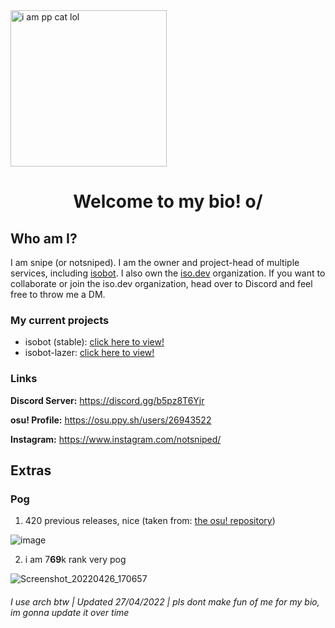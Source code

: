 <img title='i am pp cat lol' align='center' width='250' src='https://i.redd.it/4fpguhk9vdi51.png'>

<h1 align='center'>Welcome to my bio! o/</h1>

## Who am I?
I am snipe (or notsniped). I am the owner and project-head of multiple services, including [isobot](https://github.com/PyBotDevs/isobot-python). I also own the [iso.dev](https://github.com/PyBotDevs) organization.
If you want to collaborate or join the iso.dev organization, head over to Discord and feel free to throw me a DM.

### My current projects
- isobot (stable): [click here to view!](https://github.com/PyBotDevs/isobot-python)
- isobot-lazer: [click here to view!](https://github.com/notsniped/isobot-lazer)

### Links
<b>Discord Server:</b> https://discord.gg/b5pz8T6Yjr

<b>osu! Profile:</b> https://osu.ppy.sh/users/26943522

<b>Instagram:</b> https://www.instagram.com/notsniped/

## Extras
### Pog

1) 420 previous releases, nice (taken from: [the osu! repository](https://github.com/ppy/osu))

![image](https://user-images.githubusercontent.com/72265661/165280876-2016605e-9d6f-4cc9-847b-dba8c32faff0.png)

2) i am 7**69**k rank very pog

![Screenshot_20220426_170657](https://user-images.githubusercontent.com/72265661/165291900-15c72256-8632-4f3a-809f-614c1f82b5cf.png)



<h6>I use arch btw | Updated 27/04/2022 | pls dont make fun of me for my bio, im gonna update it over time</h6>

<!---
notsniped/notsniped is a ✨ special ✨ repository because its `README.md` (this file) appears on your GitHub profile.
You can click the Preview link to take a look at your changes.
--->
